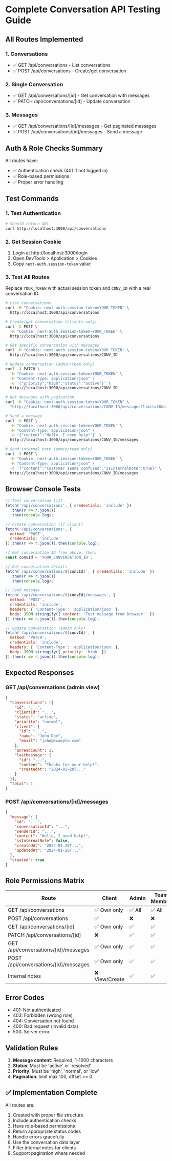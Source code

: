 # Complete Conversation API Testing Guide

## All Routes Implemented

### 1. Conversations
- ✅ GET /api/conversations - List conversations
- ✅ POST /api/conversations - Create/get conversation

### 2. Single Conversation
- ✅ GET /api/conversations/[id] - Get conversation with messages
- ✅ PATCH /api/conversations/[id] - Update conversation

### 3. Messages
- ✅ GET /api/conversations/[id]/messages - Get paginated messages
- ✅ POST /api/conversations/[id]/messages - Send a message

## Auth & Role Checks Summary

All routes have:
- ✅ Authentication check (401 if not logged in)
- ✅ Role-based permissions
- ✅ Proper error handling

## Test Commands

### 1. Test Authentication
```bash
# Should return 401
curl http://localhost:3000/api/conversations
```

### 2. Get Session Cookie
1. Login at http://localhost:3000/login
2. Open DevTools > Application > Cookies
3. Copy `next-auth.session-token` value

### 3. Test All Routes

Replace `YOUR_TOKEN` with actual session token and `CONV_ID` with a real conversation ID.

```bash
# List conversations
curl -H "Cookie: next-auth.session-token=YOUR_TOKEN" \
  http://localhost:3000/api/conversations

# Create/get conversation (clients only)
curl -X POST \
  -H "Cookie: next-auth.session-token=YOUR_TOKEN" \
  http://localhost:3000/api/conversations

# Get specific conversation with messages
curl -H "Cookie: next-auth.session-token=YOUR_TOKEN" \
  http://localhost:3000/api/conversations/CONV_ID

# Update conversation (admin/team only)
curl -X PATCH \
  -H "Cookie: next-auth.session-token=YOUR_TOKEN" \
  -H "Content-Type: application/json" \
  -d '{"priority":"high","status":"active"}' \
  http://localhost:3000/api/conversations/CONV_ID

# Get messages with pagination
curl -H "Cookie: next-auth.session-token=YOUR_TOKEN" \
  "http://localhost:3000/api/conversations/CONV_ID/messages?limit=20&offset=0"

# Send a message
curl -X POST \
  -H "Cookie: next-auth.session-token=YOUR_TOKEN" \
  -H "Content-Type: application/json" \
  -d '{"content":"Hello, I need help!"}' \
  http://localhost:3000/api/conversations/CONV_ID/messages

# Send internal note (admin/team only)
curl -X POST \
  -H "Cookie: next-auth.session-token=YOUR_TOKEN" \
  -H "Content-Type: application/json" \
  -d '{"content":"Customer seems confused","isInternalNote":true}' \
  http://localhost:3000/api/conversations/CONV_ID/messages
```

## Browser Console Tests

```javascript
// Test conversation list
fetch('/api/conversations', { credentials: 'include' })
  .then(r => r.json())
  .then(console.log);

// Create conversation (if client)
fetch('/api/conversations', { 
  method: 'POST',
  credentials: 'include'
}).then(r => r.json()).then(console.log);

// Get conversation ID from above, then:
const convId = 'YOUR_CONVERSATION_ID';

// Get conversation details
fetch(`/api/conversations/${convId}`, { credentials: 'include' })
  .then(r => r.json())
  .then(console.log);

// Send message
fetch(`/api/conversations/${convId}/messages`, {
  method: 'POST',
  credentials: 'include',
  headers: { 'Content-Type': 'application/json' },
  body: JSON.stringify({ content: 'Test message from browser!' })
}).then(r => r.json()).then(console.log);

// Update conversation (admin only)
fetch(`/api/conversations/${convId}`, {
  method: 'PATCH',
  credentials: 'include',
  headers: { 'Content-Type': 'application/json' },
  body: JSON.stringify({ priority: 'high' })
}).then(r => r.json()).then(console.log);
```

## Expected Responses

### GET /api/conversations (admin view)
```json
{
  "conversations": [{
    "id": "...",
    "clientId": "...",
    "status": "active",
    "priority": "normal",
    "client": {
      "id": "...",
      "name": "John Doe",
      "email": "john@example.com"
    },
    "unreadCount": 2,
    "lastMessage": {
      "id": "...",
      "content": "Thanks for your help!",
      "createdAt": "2024-01-20T..."
    }
  }],
  "total": 1
}
```

### POST /api/conversations/[id]/messages
```json
{
  "message": {
    "id": "...",
    "conversationId": "...",
    "senderId": "...",
    "content": "Hello, I need help!",
    "isInternalNote": false,
    "createdAt": "2024-01-20T...",
    "updatedAt": "2024-01-20T..."
  },
  "created": true
}
```

## Role Permissions Matrix

| Route | Client | Admin | Team Member |
|-------|--------|-------|-------------|
| GET /api/conversations | ✅ Own only | ✅ All | ✅ All |
| POST /api/conversations | ✅ | ❌ | ❌ |
| GET /api/conversations/[id] | ✅ Own only | ✅ | ✅ |
| PATCH /api/conversations/[id] | ❌ | ✅ | ✅ |
| GET /api/conversations/[id]/messages | ✅ Own only | ✅ | ✅ |
| POST /api/conversations/[id]/messages | ✅ Own only | ✅ | ✅ |
| Internal notes | ❌ View/Create | ✅ | ✅ |

## Error Codes

- 401: Not authenticated
- 403: Forbidden (wrong role)
- 404: Conversation not found
- 400: Bad request (invalid data)
- 500: Server error

## Validation Rules

1. **Message content**: Required, 1-1000 characters
2. **Status**: Must be 'active' or 'resolved'
3. **Priority**: Must be 'high', 'normal', or 'low'
4. **Pagination**: limit max 100, offset >= 0

## ✅ Implementation Complete

All routes are:
1. Created with proper file structure
2. Include authentication checks
3. Have role-based permissions
4. Return appropriate status codes
5. Handle errors gracefully
6. Use the conversation data layer
7. Filter internal notes for clients
8. Support pagination where needed